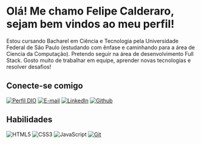 # Olá! Me chamo Felipe Calderaro, sejam bem vindos ao meu perfil!

Estou cursando Bacharel em Ciência e Tecnologia pela Universidade Federal de São Paulo (estudando com ênfase e caminhando para a área de Ciencia da Computação). Pretendo seguir na área de desenvolvimento Full Stack. Gosto muito de trabalhar em equipe, aprender novas tecnologias e resolver desafios!

## Conecte-se comigo
[![Perfil DIO](https://img.shields.io/badge/-Meu%20Perfil%20na%20DIO-30A3DC?style=flat)](https://web.dio.me/users/felipecalderaro28)
[![E-mail](https://img.shields.io/badge/Gmail-000?style=flat&logo=gmail&logoColor=red)](mailto:felipecalderaro28@gmail.com)
[![LinkedIn](https://img.shields.io/badge/-LinkedIn-000?style=flat&logo=linkedin&logoColor=blue)](https://www.linkedin.com/in/felipe-calderaro/)
[![Github](https://img.shields.io/badge/-Github-000?style=flat&logo=github&logoColor=white)](https://github.com/calderar0)

## Habilidades
![HTML5](https://img.shields.io/badge/HTML-000?style=flat&logo=html5&logoColor=orange)
![CSS3](https://img.shields.io/badge/CSS3-000?style=flat&logo=css3&logoColor=blue)
![JavaScript](https://img.shields.io/badge/JavaScript-000?style=flat&logo=javascript&logoColor=yellow)
[![Git](https://img.shields.io/badge/Git-000?style=flat&logo=git&logoColor=red)](https://git-scm.com/doc)